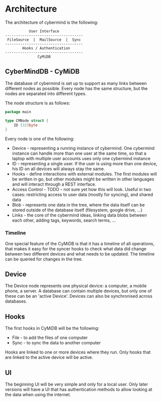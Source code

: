 # Architecture

The architecture of cybermind is the following:

```ascii
           User Interface
------------------------------------
 FileSource  |  MailSource  |  Sync
------------------------------------
        Hooks / Authentication
------------------------------------
               CyMiDB
```

## CyberMindDB - CyMiDB

The database of cybermind is set up to support as many links between different nodes as possible. Every node has the 
same structure, but the nodes are separated into different types.

The node structure is as follows:

```go
package main

type CMNode struct {
	ID [32]byte
}
```

Every node is one of the following:
- Device - representing a running instance of cybermind. One cybermind instance can handle more than one user at the 
same time, so that a laptop with multiple user accounts uses only one cybermind instance
- ID - representing a single user. If the user is using more than one device, his ID on all devices will always stay 
the same.
- Hooks - define interactions with external modules. The first modules will be written in go, but other modules might
 be written in other languages and will interact through a REST interface.
- Access Control - TODO - not sure yet how this will look. Useful in two cases: restricting access to user data 
(mostly for syncing), and shared data
- Blob - represents one data in the tree, where the data itself can be stored outside of the database itself 
(filesystem, google drive, ...)
- Links - the core of the cybermind ideas, linking data blobs between each other, adding tags, keywords, search 
terms, ...

### Timeline

One special feature of the CyMiDB is that it has a timeline of all operations, that makes it easy for the syncer 
hooks to check what data did change between two different devices and what needs to be updated. The timeline can be 
queried for changes in the tree.

## Device

The Device node represents one physical device: a computer, a mobile phone, a server.
A database can contain multiple devices, but only one of these can be an 'active Device'.
Devices can also be synchronised across databases.

## Hooks

The first hooks in CyMiDB will be the following:
- File - to add the files of one computer
- Sync - to sync the data to another computer

Hooks are linked to one or more devices where they run.
Only hooks that are linked to the active device will be active.

## UI

The beginning UI will be very simple and only for a local user. Only later versions will have a UI that has 
authentication methods to allow looking at the data when using the internet.
